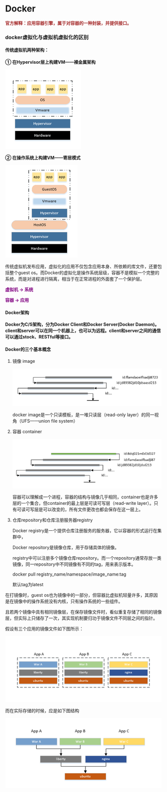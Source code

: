 # Docker

**<font color="brown">官方解释：应用容器引擎，属于对容器的一种封装，并提供接口。</font>**



### docker虚拟化与虚拟机虚拟化的区别

#### 传统虚拟机两种架构：

**① 在Hypervisor层上构建VM——裸金属架构**

![](https://raw.githubusercontent.com/smallguaji/picture/master/%E8%A3%B8%E9%87%91%E5%B1%9E%E6%9E%B6%E6%9E%84.png)



**② 在操作系统上构建VM——寄居模式**

![](https://raw.githubusercontent.com/smallguaji/picture/master/%E5%AF%84%E5%B1%85%E6%9E%B6%E6%9E%84.png)

传统虚拟机发布应用，虚拟化的应用不仅包含应用本身、所依赖的库文件，还要包括整个guest os。而Docker的虚拟化是操作系统层级，容器不是模拟一个完整的系统，而是对进程进行隔离，相当于在正常进程的外面套了一个保护层。

**<font color="purple">虚拟机 -> 系统</font>**

**<font color="purple">容器 -> 应用</font>**



#### Docker架构

**Docker为C/S架构，分为Docker Client和Docker Server(Docker Daemon)。client和server可以在同一个机器上，也可以为远程。client和server之间的通信可以通过stock、RESTful等接口。**



#### Docker的三个基本概念

1. 镜像 image

   ![](https://raw.githubusercontent.com/smallguaji/picture/master/%E9%95%9C%E5%83%8F.png)

   docker image是一个只读模板，是一堆只读层（read-only layer）的同一视角（UFS——union file system）

2. 容器 container

   ![](https://raw.githubusercontent.com/smallguaji/picture/master/%E5%AE%B9%E5%99%A8.png)

   容器可以理解成一个进程，容器的结构与镜像几乎相同，container也是许多层的一个集合，但container的最上层是可读可写层（read-write layer）。只有可读可写层是可以改变的，所有文件更改也都会保存在这一层上。

3. 仓库repository和仓库注册服务器registry

   Docker registry是一个提供仓库注册服务的服务器，它以容器的形式运行在集群中，

   Docker repository是镜像仓库，用于存储具体的镜像。

   registry中可以注册多个镜像仓库repository。而一个repository通常存放一类镜像，同一repository中不同镜像有不同的tag，用来表示版本。

   docker pull registry_name/namespace/image_name:tag

   默认tag为latest



在打镜像时，guest os也为镜像中的一部分，但容器比虚拟机轻量许多，其原因是在镜像中的操作系统没有内核，只有操作系统的一些组件。

且若两个镜像中具有相同镜像层，在保存镜像文件时，看似重复存储了相同的镜像层，但实际上只储存了一次，其实现机制要归功于镜像文件不同层之间的指针。



假设有三个应用的镜像文件如下图所示：

![](https://raw.githubusercontent.com/smallguaji/picture/master/%E9%95%9C%E5%83%8F%E5%AD%98%E5%82%A8.png)

而在实际存储的时候，应是如下图结构

![](https://raw.githubusercontent.com/smallguaji/picture/master/image%E5%AD%98%E5%82%A8.png)